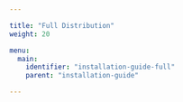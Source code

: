 ```yaml
---

title: "Full Distribution"
weight: 20

menu:
  main:
    identifier: "installation-guide-full"
    parent: "installation-guide"

---
```

